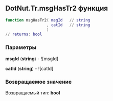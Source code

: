 ## DotNut.Tr.msgHasTr2 функция


```lua
function msgHasTr2( msgId   // string
                  , catId   // string
                  )
// returns: bool
```


### Параметры

**msgId** (**string**) - ![msgId]

**catId** (**string**) - ![catId]

### Возвращаемое значение

Возвращаемый тип: **bool**

